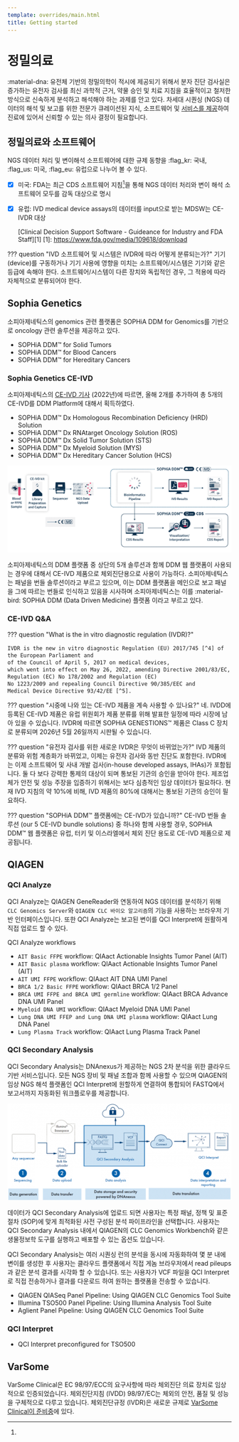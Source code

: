 ```yaml
---
template: overrides/main.html
title: Getting started
---
```


# 정밀의료
:material-dna: 유전체 기반의 정밀의학이 적시에 제공되기 위해서 분자 진단 검사실은 
증가하는 유전자 검사를 최신 과학적 근거, 약물 승인 및 치료 지침을
효율적이고 철저한 방식으로 신속하게 분석하고 해석해야 하는 과제를 안고 있다.
차세대 시퀀싱 (NGS) 데이터의 해석 및 보고를 위한 전문가 큐레이션된 지식,
소프트웨어 및 [서비스를 제공]하여 진료에 있어서 신뢰할 수 있는 의사 결정이 필요합니다.

[서비스를 제공]: https://digitalinsights.qiagen.com/products-overview/

## 정밀의료와 소프트웨어
NGS 데이터 처리 및 변이해석 소프트웨어에 대한 규제 동향을 :flag_kr: 국내, :flag_us: 미국, :flag_eu: 유럽으로 나누어 볼 수 있다.

- [x] 미국: FDA는 최근 CDS 소프트웨어 지침[^1]을 통해 NGS 데이터 처리와 변이 해석 소프트웨어 모두를 감독 대상으로 명시
- [x] 유럽: IVD medical device assays의 데이터를 input으로 받는 MDSW는 CE-IVDR 대상

  [^1]: 
   [Clinical Decision Support Software - Guideance for Industry and FDA Staff][1]
     [1]: https://www.fda.gov/media/109618/download

??? question "IVD 소프트웨어 및 시스템은 IVDR에 따라 어떻게 분류되는가?"
    기기 (device)를 구동하거나 기기 사용에 영향을 미치는 소프트웨어/시스템은
    기기와 같은 등급에 속해야 한다.
    소프트웨어/시스템이 다른 장치와 독립적인 경우,
    그 적용에 따라 자체적으로 분류되어야 한다.
    
## Sophia Genetics

소피아제네틱스의 genomics 관련 플랫폼은 SOPHiA DDM for Genomics를 기반으로
oncology 관련 솔루션을 제공하고 있다.

  * SOPHiA DDM™ for Solid Tumors
  * SOPHiA DDM™ for Blood Cancers
  * SOPHiA DDM™ for Hereditary Cancers

### Sophia Genetics CE-IVD
소피아제네틱스의 [CE-IVD 기사] (2022년)에 따르면, 올해 2개를 추가하여 총 5개의 CE-IVD를 DDM Platform에 대해서 획득하였다.

  * SOPHiA DDM™ Dx Homologous Recombination Deficiency (HRD) Solution
  * SOPHiA DDM™ Dx RNAtarget Oncology Solution (ROS)
  * SOPHiA DDM™ Dx Solid Tumor Solution (STS)
  * SOPHiA DDM™ Dx Myeloid Solution (MYS)
  * SOPHiA DDM™ Dx Hereditary Cancer Solution (HCS)

[![CE-IVD Oncology][110]][110]

  [110]: assets/screenshots/sophia.png

  [CE-IVD 기사]: https://www.genomeweb.com/regulatory-news-fda-approvals/sophia-genetics-gets-ce-ivd-mark-ddm-platforms-analytics?_ga=2.227213021.1115069856.1666315814-1673504714.1665445574&adobe_mc=MCMID%3D22851554295355469673754877065205084752%7CMCORGID%3D138FFF2554E6E7220A4C98C6%2540AdobeOrg%7CTS%3D1666315827&CSAuthResp=1%3A%3A2455941%3A1911%3A24%3Asuccess%3AF2DE22E6E75C7FA66C9A2FDB82D6080F#.Y1H2O-xBxhE

소피아제네틱스의 DDM 플랫폼 중 상단의 5개 솔루션과 함께 DDM 웹 플랫폼이 사용되는 경우에 대해서 CE-IVD 제품으로 체외진단용으로 사용이 가능하다.
소피아제네틱스는 패널을 번들 솔루션이라고 부르고 있으며, 이는 DDM 플랫폼을 메인으로 보고 패널을 그에 따르는 번들로 인식하고 있음을 시사하며
소피아제네틱스는 이를 :material-bird: SOPHiA DDM (Data Driven Medicine) 플랫폼 이라고 부르고 있다. 

### CE-IVD Q&A

??? question "What is the in vitro diagnostic regulation (IVDR)?"

    IVDR is the new in vitro diagnostic Regulation (EU) 2017/745 [^4] of the European Parliament and 
    of the Council of April 5, 2017 on medical devices, 
    which went into effect on May 26, 2022, amending Directive 2001/83/EC, 
    Regulation (EC) No 178/2002 and Regulation (EC) 
    No 1223/2009 and repealing Council Directive 90/385/EEC and 
    Medical Device Directive 93/42/EE [^5].

  [^3]:
    EU의 법령안은 공동체 입법의 종류에 맞도록 적절히 구분되어야 하며, 특히 구속력의 여부에 따라 규정(regulation), 지침(directive), 결정(decision), 권고(recommendation) 등으로 구분되어야 한다.
  [^4]:
    규정 2017/745: 의료기기(MDR, Medical Device Regulation)
  [^5]:
    지침 93/42/EEC: 의료기기(MDD, Medical Device Directive)

??? question "시중에 나와 있는 CE-IVD 제품을 계속 사용할 수 있나요?"
    네. IVDD에 등록된 CE-IVD 제품은 유럽 위원회가 제품 분류를 위해 발표한 일정에 따라 시장에 남아 있을 수 있습니다. 
    IVDR에 따르면 SOPHiA GENESTIONS™ 제품은 Class C 장치로 분류되며 2026년 5월 26일까지 시판될 수 있습니다.

??? question "유전자 검사를 위한 새로운 IVDR은 무엇이 바뀌었는가?"
    IVD 제품의 분류와 위험 계층화가 바뀌었고, 이제는 유전자 검사와 동반 진단도 포함한다.
    IVDR에는 이제 소프트웨어 및 사내 개발 검사(in-house developed assays, IHAs)가 포함됩니다. 
    둘 다 보다 강력한 통제의 대상이 되며 통보된 기관의 승인을 받아야 한다.
    제조업체가 안전 및 성능 주장을 입증하기 위해서는 보다 심층적인 임상 데이터가 필요하다.
    현재 IVD 지침의 약 10%에 비해, IVD 제품의 80%에 대해서는 통보된 기관의 승인이 필요하다.

??? question "SOPHiA DDM™ 플랫폼에는 CE-IVD가 있습니까?"
    CE-IVD 번들 솔루션 (our 5 CE-IVD bundle solutions) 중 하나와 함께 사용할 경우, SOPHiA DDM™ 웹 플랫폼은 
    유럽, 터키 및 이스라엘에서 체외 진단 용도로 CE-IVD 제품으로 제공됩니다.


## QIAGEN

### QCI Analyze

QCI Analyze는 QIAGEN GeneReader와 연동하여 NGS 데이터를 분석하기 위해
`CLC Genomics Server`와 `QIAGEN CLC 바이오 알고리즘`의 기능을 사용하는 
브라우저 기반 인터페이스입니다. 또한 QCI Analyze는 보고된 변이를
QCI Interpret에 원활하게 직접 업로드 할 수 있다.

QCI Analyze workflows

  * `AIT Basic FFPE` workflow: QIAact Actionable Insights Tumor Panel (AIT)
  * `AIT Basic plasma` workflow: QIAact Actionable Insights Tumor Panel (AIT)
  * `AIT UMI FFPE` workflow: QIAact AIT DNA UMI Panel
  * `BRCA 1/2 Basic FFPE` workflow: QIAact BRCA 1/2 Panel
  * `BRCA UMI FFPE and BRCA UMI germline` workflow: QIAact BRCA Advance DNA UMI Panel
  * `Myeloid DNA UMI` workflow: QIAact Myeloid DNA UMI Panel
  * `Lung DNA UMI FFEP and Lung DNA UMI plasma` workflow: QIAact Lung DNA Panel
  * `Lung Plasma Track` workflow: QIAact Lung Plasma Track Panel 

### QCI Secondary Analysis

QCI Secondary Analysis는 DNAnexus가 제공하는 NGS 2차 분석을 위한 클라우드 기반 서비스입니다.
모든 NGS 장비 및 패널 조합과 함께 사용할 수 있으며 QIAGEN의 임상 NGS 해석 플랫폼인
QCI Interpret에 원할하게 연결하여 통합되어 FASTQ에서 보고서까지 자동화된 워크플로우를 제공합니다.

[![QCI Secondary Analsysis][111]][111]

  [111]: assets/screenshots/QSAworkflow.png

데이터가 QCI Secondary Analysis에 업로드 되면
사용자는 특정 패널, 정책 및 표준절차 (SOP)에 맞게 최적화된 사전 구성된 분석 파이프라인을 선택합니다.
사용자는 QCI Secondary Analysis 내에서 QIAGEN의 CLC Genomics Workbench와 같은
생물정보학 도구를 실행하고 배포할 수 있는 옵션도 있습니다.

QCI Secondary Analysis는 여러 시퀀싱 런의 분석을 동시에 자동화하여 몇 분 내에 변이를 생성한 후
사용자는 클라우드 플랫폼에서 직접 게놈 브라우저에서 read pileups과 같은 분석 결과를 시각화 할 수 있습니다.
또는 사용자가 VCF 파일을 QCI Interpret로 직접 전송하거나 결과를 다운로드 하여 원하는 플랫폼을 전송할 수 있습니다.

  * QIAGEN QIASeq Panel Pipeline: Using QIAGEN CLC Genomics Tool Suite
  * Illumina TSO500 Panel Pipeline: Using Illumina Analysis Tool Suite
  * Aglient Panel Pipeline: Using QIAGEN CLC Genomics Tool Suite

### QCI Interpret

  * QCI Interpret preconfigured for TSO500

## VarSome

VarSome Clinical은 EC 98/97/ECC의 요구사항에 따라 체외진단 의료 장치로 임상적으로 인증되었습니다.
체외진단지침 (IVDD) 98/97/EC는 체외의 안전, 품질 및 성능을 구체적으로 다루고 있습니다. 
체외진단규정 (IVDR)은 새로운 규제로 [VarSome Clinical이 준비중]에 있다. 

  [VarSome Clinical이 준비중]: https://youtu.be/gMYuBDZpSPU